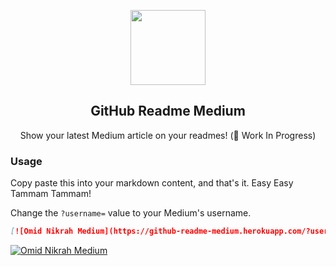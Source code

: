 <p align="center">
  <img width="120px" src="https://raw.githubusercontent.com/omidnikrah/github-readme-medium/master/medium.png" />
  <h2 align="center">GitHub Readme Medium</h2>
  <p align="center">Show your latest Medium article on your readmes! (🚧 Work In Progress)</p>
</p>

### Usage

Copy paste this into your markdown content, and that's it. Easy Easy Tammam Tammam!

Change the `?username=` value to your Medium's username.

```md
[![Omid Nikrah Medium](https://github-readme-medium.herokuapp.com/?username=omidnikrah)](https://medium.com/@omidnikrah)
```

[![Omid Nikrah Medium](https://github-readme-medium.herokuapp.com/?username=omidnikrah)](https://medium.com/@omidnikrah)
